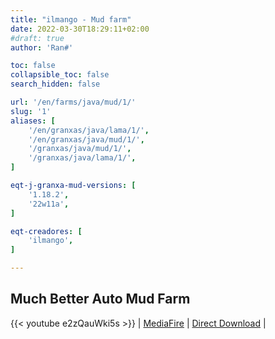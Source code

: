 ```yaml
---
title: "ilmango - Mud farm"
date: 2022-03-30T18:29:11+02:00
#draft: true
author: 'Ran#'

toc: false
collapsible_toc: false
search_hidden: false

url: '/en/farms/java/mud/1/'
slug: '1'
aliases: [
    '/en/granxas/java/lama/1/',
    '/en/granxas/java/mud/1/',
    '/granxas/java/mud/1/',
    '/granxas/java/lama/1/',
]

eqt-j-granxa-mud-versions: [
    '1.18.2',
    '22w11a',
]

eqt-creadores: [
    'ilmango',
]

---
```


## Much Better Auto Mud Farm

{{< youtube e2zQauWki5s >}}
|
[MediaFire](https://www.mediafire.com/file/smixjotjk0wfdin/automatic+mud+farm+bm+efficient.zip/file)
|
[Direct Download](https://download2279.mediafire.com/ld30moh9fjbg/smixjotjk0wfdin/automatic+mud+farm+bm+efficient.zip)
|
<!--[World Download](/mundos/automatic_mud_farm_bm_efficient.zip)
|
-->
